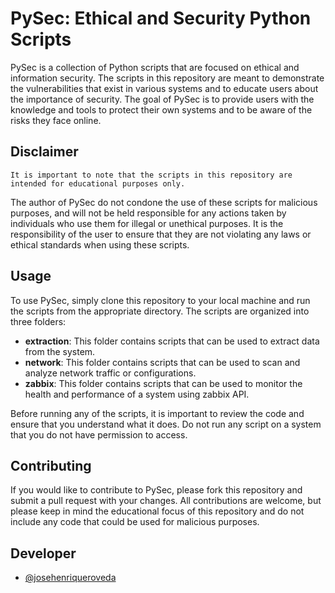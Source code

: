 # PySec: Ethical and Security Python Scripts

PySec is a collection of Python scripts that are focused on ethical and information security. The scripts in this repository are meant to demonstrate the vulnerabilities that exist in various systems and to educate users about the importance of security. The goal of PySec is to provide users with the knowledge and tools to protect their own systems and to be aware of the risks they face online.

## Disclaimer
```http
It is important to note that the scripts in this repository are intended for educational purposes only. 
```
The author of PySec do not condone the use of these scripts for malicious purposes, and will not be held responsible for any actions taken by individuals who use them for illegal or unethical purposes. It is the responsibility of the user to ensure that they are not violating any laws or ethical standards when using these scripts.


## Usage
To use PySec, simply clone this repository to your local machine and run the scripts from the appropriate directory. The scripts are organized into three folders:

 - **extraction**: This folder contains scripts that can be used to extract data from the system.
 - **network**: This folder contains scripts that can be used to scan and analyze network traffic or configurations.
 - **zabbix**: This folder contains scripts that can be used to monitor the health and performance of a system using zabbix API.
 
Before running any of the scripts, it is important to review the code and ensure that you understand what it does. Do not run any script on a system that you do not have permission to access.

## Contributing
If you would like to contribute to PySec, please fork this repository and submit a pull request with your changes. All contributions are welcome, but please keep in mind the educational focus of this repository and do not include any code that could be used for malicious purposes.


## Developer

- [@josehenriqueroveda](https://www.github.com/josehenriqueroveda)
